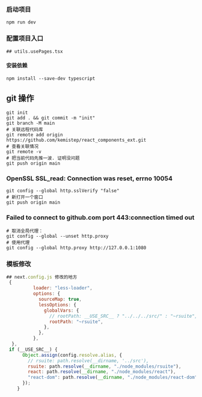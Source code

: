 <!-- 操作 -->

### 启动项目

```
npm run dev
```

### 配置项目入口

```
## utils.usePages.tsx

```

#### 安装依赖

```
npm install --save-dev typescript
```

## git 操作

```shell
git init
git add . && git commit -m "init"
git branch -M main
# 关联远程代码库
git remote add origin https://github.com/kemistep/react_components_ext.git
# 查看关联情况
git remote -v
# 把当前代码先推一波. 证明没问题
git push origin main
```

### OpenSSL SSL_read: Connection was reset, errno 10054

```shell
git config --global http.sslVerify "false"
# 新打开一个窗口
git push origin main
```

### Failed to connect to github.com port 443:connection timed out

```shell
# 取消全局代理：
git config --global --unset http.proxy
# 使用代理
git config --global http.proxy http://127.0.0.1:1080
```

### 模板修改

```js
## next.config.js 修改的地方
 {
          loader: "less-loader",
          options: {
            sourceMap: true,
            lessOptions: {
              globalVars: {
                // rootPath: __USE_SRC__ ? "../../../src/" : "~rsuite",
                rootPath: "~rsuite",
              },
            },
          },
  },
 if (__USE_SRC__) {
      Object.assign(config.resolve.alias, {
        // rsuite: path.resolve(__dirname, '../src'),
        rsuite: path.resolve(__dirname, "./node_modules/rsuite"),
        react: path.resolve(__dirname, "./node_modules/react"),
        "react-dom": path.resolve(__dirname, "./node_modules/react-dom"),
      });
    }
```
